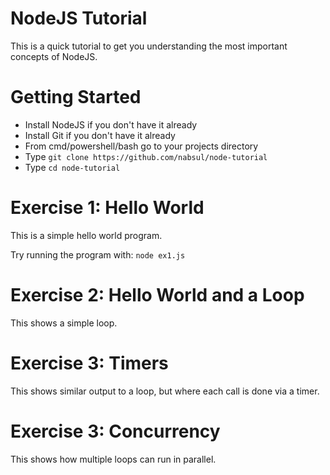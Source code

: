 # NodeJS Tutorial

This is a quick tutorial to get you understanding the most important concepts of NodeJS.

# Getting Started

- Install NodeJS if you don't have it already
- Install Git if you don't have it already
- From cmd/powershell/bash go to your projects directory
- Type `git clone https://github.com/nabsul/node-tutorial`
- Type `cd node-tutorial`

# Exercise 1: Hello World

This is a simple hello world program.

Try running the program with: `node ex1.js`

# Exercise 2: Hello World and a Loop

This shows a simple loop.

# Exercise 3: Timers

This shows similar output to a loop, but where each call is done via a timer.

# Exercise 3: Concurrency

This shows how multiple loops can run in parallel.

